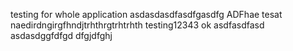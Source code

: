 testing for whole application
asdasdasdfasdfgasdfg
ADFhae tesat naedirdngirgfhndjtrhthrgtrhtrhth
testing12343
ok
asdfasdfasd
asdasdggfdfgd
dfgjdfghj
